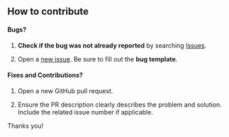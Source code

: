 ## How to contribute

#### **Bugs?**

1. **Check if the bug was not already reported** by searching  [Issues](https://github.com/leocov-dev/tadpoles-backup/issues).

2. Open a [new issue](https://github.com/leocov-dev/tadpoles-backup/issues/new). Be sure to fill out the **bug template**.

#### **Fixes and Contributions?**

1. Open a new GitHub pull request.

2. Ensure the PR description clearly describes the problem and solution. Include the related issue number if applicable.


Thanks you!
